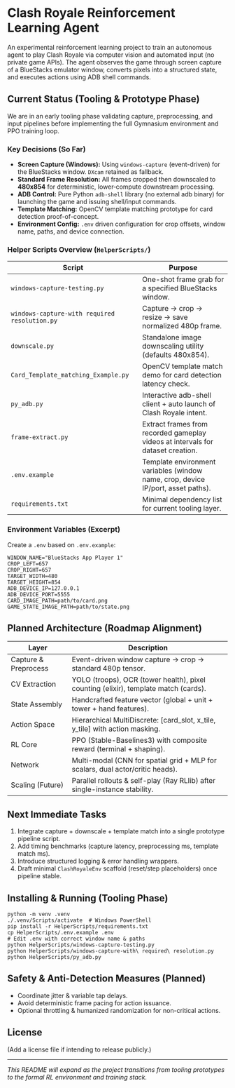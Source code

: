 # Clash Royale Reinforcement Learning Agent

An experimental reinforcement learning project to train an autonomous agent to play Clash Royale via computer vision and automated input (no private game APIs). The agent observes the game through screen capture of a BlueStacks emulator window, converts pixels into a structured state, and executes actions using ADB shell commands.

## Current Status (Tooling & Prototype Phase)

We are in an early tooling phase validating capture, preprocessing, and input pipelines before implementing the full Gymnasium environment and PPO training loop.

### Key Decisions (So Far)

- **Screen Capture (Windows):** Using `windows-capture` (event-driven) for the BlueStacks window. `DXcam` retained as fallback.
- **Standard Frame Resolution:** All frames cropped then downscaled to **480x854** for deterministic, lower‑compute downstream processing.
- **ADB Control:** Pure Python `adb-shell` library (no external adb binary) for launching the game and issuing shell/input commands.
- **Template Matching:** OpenCV template matching prototype for card detection proof-of-concept.
- **Environment Config:** `.env` driven configuration for crop offsets, window name, paths, and device connection.

### Helper Scripts Overview (`HelperScripts/`)

| Script                                        | Purpose                                                                          |
| --------------------------------------------- | -------------------------------------------------------------------------------- |
| `windows-capture-testing.py`                  | One-shot frame grab for a specified BlueStacks window.                           |
| `windows-capture-with required resolution.py` | Capture → crop → resize → save normalized 480p frame.                            |
| `downscale.py`                                | Standalone image downscaling utility (defaults 480x854).                         |
| `Card_Template_matching_Example.py`           | OpenCV template match demo for card detection latency check.                     |
| `py_adb.py`                                   | Interactive adb-shell client + auto launch of Clash Royale intent.               |
| `frame-extract.py`                            | Extract frames from recorded gameplay videos at intervals for dataset creation.  |
| `.env.example`                                | Template environment variables (window name, crop, device IP/port, asset paths). |
| `requirements.txt`                            | Minimal dependency list for current tooling layer.                               |

### Environment Variables (Excerpt)

Create a `.env` based on `.env.example`:

```
WINDOW_NAME="BlueStacks App Player 1"
CROP_LEFT=657
CROP_RIGHT=657
TARGET_WIDTH=480
TARGET_HEIGHT=854
ADB_DEVICE_IP=127.0.0.1
ADB_DEVICE_PORT=5555
CARD_IMAGE_PATH=path/to/card.png
GAME_STATE_IMAGE_PATH=path/to/state.png
```

## Planned Architecture (Roadmap Alignment)

| Layer                | Description                                                                         |
| -------------------- | ----------------------------------------------------------------------------------- |
| Capture & Preprocess | Event-driven window capture → crop → standard 480p tensor.                          |
| CV Extraction        | YOLO (troops), OCR (tower health), pixel counting (elixir), template match (cards). |
| State Assembly       | Handcrafted feature vector (global + unit + tower + hand features).                 |
| Action Space         | Hierarchical MultiDiscrete: [card_slot, x_tile, y_tile] with action masking.        |
| RL Core              | PPO (Stable-Baselines3) with composite reward (terminal + shaping).                 |
| Network              | Multi-modal (CNN for spatial grid + MLP for scalars, dual actor/critic heads).      |
| Scaling (Future)     | Parallel rollouts & self-play (Ray RLlib) after single-instance stability.          |

## Next Immediate Tasks

1. Integrate capture + downscale + template match into a single prototype pipeline script.
2. Add timing benchmarks (capture latency, preprocessing ms, template match ms).
3. Introduce structured logging & error handling wrappers.
4. Draft minimal `ClashRoyaleEnv` scaffold (reset/step placeholders) once pipeline stable.

## Installing & Running (Tooling Phase)

```
python -m venv .venv
./.venv/Scripts/activate  # Windows PowerShell
pip install -r HelperScripts/requirements.txt
cp HelperScripts/.env.example .env
# Edit .env with correct window name & paths
python HelperScripts/windows-capture-testing.py
python HelperScripts/windows-capture-with\ required\ resolution.py
python HelperScripts/py_adb.py
```

## Safety & Anti-Detection Measures (Planned)

- Coordinate jitter & variable tap delays.
- Avoid deterministic frame pacing for action issuance.
- Optional throttling & humanized randomization for non-critical actions.

## License

(Add a license file if intending to release publicly.)

---

_This README will expand as the project transitions from tooling prototypes to the formal RL environment and training stack._
